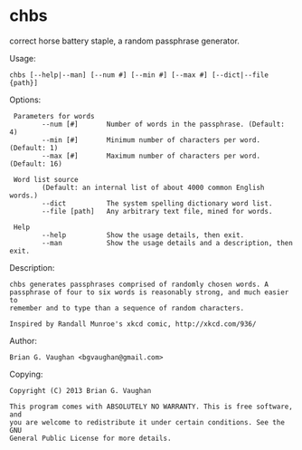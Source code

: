 chbs
====
correct horse battery staple, a random passphrase generator.

Usage:

    chbs [--help|--man] [--num #] [--min #] [--max #] [--dict|--file {path}]

Options:

     Parameters for words
            --num [#]       Number of words in the passphrase. (Default: 4)
            --min [#]       Minimum number of characters per word. (Default: 1)
            --max [#]       Maximum number of characters per word. (Default: 16)
 
     Word list source
            (Default: an internal list of about 4000 common English words.)
            --dict          The system spelling dictionary word list.
            --file [path]   Any arbitrary text file, mined for words.
 
     Help
            --help          Show the usage details, then exit.
            --man           Show the usage details and a description, then exit.

Description:

    chbs generates passphrases comprised of randomly chosen words. A
    passphrase of four to six words is reasonably strong, and much easier to
    remember and to type than a sequence of random characters.

    Inspired by Randall Munroe's xkcd comic, http://xkcd.com/936/

Author:

    Brian G. Vaughan <bgvaughan@gmail.com>

Copying:

    Copyright (C) 2013 Brian G. Vaughan

    This program comes with ABSOLUTELY NO WARRANTY. This is free software, and
    you are welcome to redistribute it under certain conditions. See the GNU
    General Public License for more details.
